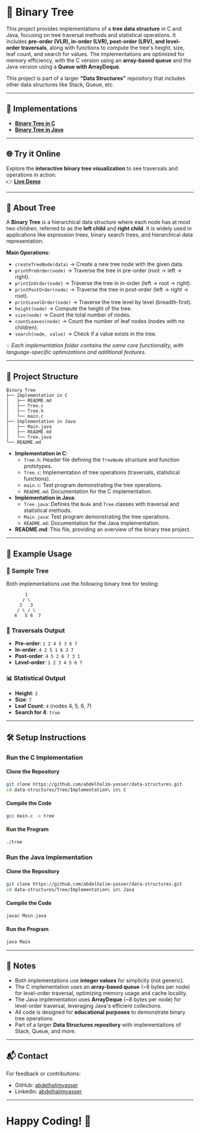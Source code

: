 # 🌳 Binary Tree

This project provides implementations of a **tree data structure** in C and Java, focusing on tree traversal methods and statistical operations. It includes **pre-order (VLR), in-order (LVR), post-order (LRV), and level-order traversals**, along with functions to compute the tree's height, size, leaf count, and search for values. The implementations are optimized for memory efficiency, with the C version using an **array-based queue** and the Java version using a **Queue with ArrayDeque**.

This project is part of a larger **"Data Structures"** repository that includes other data structures like Stack, Queue, etc.

---

## 🚀 Implementations

- **[Binary Tree in C](https://github.com/abdelhalimyasser/Data-Structures/tree/main/Binary%20Tree/Implementation%20in%20C)**
- **[Binary Tree in Java](https://github.com/abdelhalimyasser/Data-Structures/tree/main/Binary%20Tree/Implementation%20in%20Java)**

---

## 🌐 Try it Online

Explore the **interactive binary tree visualization** to see traversals and operations in action:  
👉 **[Live Demo](https://abdelhalimyasser.github.io/Data-Structure-Visualizers/Binary%20Tree%20Visualizer.html)**

---

## 📌 About Tree

A **Binary Tree** is a hierarchical data structure where each node has at most two children, referred to as the **left child** and **right child**. It is widely used in applications like expression trees, binary search trees, and hierarchical data representation.

**Main Operations:**
- `createTreeNode(data)` → Create a new tree node with the given data.
- `printPreOrder(node)` → Traverse the tree in pre-order (root → left → right).
- `printInOrder(node)` → Traverse the tree in in-order (left → root → right).
- `printPostOrder(node)` → Traverse the tree in post-order (left → right → root).
- `printLevelOrder(node)` → Traverse the tree level by level (breadth-first).
- `height(node)` → Compute the height of the tree.
- `size(node)` → Count the total number of nodes.
- `countLeaves(node)` → Count the number of leaf nodes (nodes with no children).
- `search(node, value)` → Check if a value exists in the tree.

💡 *Each implementation folder contains the same core functionality, with language-specific optimizations and additional features.*

---

## 📂 Project Structure

```
Binary Tree
├── Implementation in C
│   ├── README.md
│   ├── Tree.c
│   ├── Tree.h
│   └── main.c
├── Implementation in Java
│   ├── Main.java
│   ├── README.md
│   └── Tree.java
└── README.md
```

- **Implementation in C**:
  - `Tree.h`: Header file defining the `TreeNode` structure and function prototypes.
  - `Tree.c`: Implementation of tree operations (traversals, statistical functions).
  - `main.c`: Test program demonstrating the tree operations.
  - `README.md`: Documentation for the C implementation.
- **Implementation in Java**:
  - `Tree.java`: Defines the `Node` and `Tree` classes with traversal and statistical methods.
  - `Main.java`: Test program demonstrating the tree operations.
  - `README.md`: Documentation for the Java implementation.
- **README.md**: This file, providing an overview of the binary tree project.

---

## 🧱 Example Usage

### 🌲 Sample Tree

Both implementations use the following binary tree for testing:

```
       1
      / \
     2   3
    / \ / \
   4   5 6  7
```

### 🔁 Traversals Output

- **Pre-order**: `1 2 4 5 3 6 7`
- **In-order**: `4 2 5 1 6 3 7`
- **Post-order**: `4 5 2 6 7 3 1`
- **Level-order**: `1 2 3 4 5 6 7`

### 📊 Statistical Output

- **Height**: `3`
- **Size**: `7`
- **Leaf Count**: `4` (nodes 4, 5, 6, 7)
- **Search for 4**: `true`

---

## 🛠️ Setup Instructions

### Run the C Implementation
#### Clone the Repository

```bash
git clone https://github.com/abdelhalim-yasser/data-structures.git
cd data-structures/Tree/Implementation\ in\ C
```

#### Compile the Code

```bash
gcc main.c -o tree
```

#### Run the Program

```bash
./tree
```


### Run the Java Implementation

#### Clone the Repository

```bash
git clone https://github.com/abdelhalim-yasser/data-structures.git
cd data-structures/Tree/Implementation\ in\ Java
```
#### Compile the Code

```bash
javac Main.java
```

#### Run the Program

```bash
java Main
```

---

## 🧾 Notes

- Both implementations use **integer values** for simplicity (not generic).
- The C implementation uses an **array-based queue** (~8 bytes per node) for level-order traversal, optimizing memory usage and cache locality.
- The Java implementation uses **ArrayDeque** (~8 bytes per node) for level-order traversal, leveraging Java's efficient collections.
- All code is designed for **educational purposes** to demonstrate binary tree operations.
- Part of a larger **Data Structures repository** with implementations of Stack, Queue, and more.

---


## 📬 Contact

For feedback or contributions:

- GitHub: [abdelhalimyasser](https://github.com/abdelhalimyasser)
- LinkedIn: [abdelhalimyasser](https://www.linkedin.com/in/abdelhalimyasser)

---

# Happy Coding! 🚀
